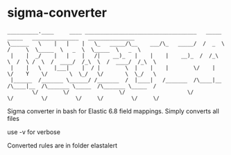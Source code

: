 # sigma-converter
```
__________.____     ____ ____________________________________   _____      _____   _______________   _______________   
\______   \    |   |    |   \_   _____/\__    ___/\_   _____/  /  _  \    /     \  \_____  \   _  \  \_____  \   _  \  
 |    |  _/    |   |    |   /|    __)_   |    |    |    __)_  /  /_\  \  /  \ /  \  /  ____/  /_\  \  /  ____/  /_\  \ 
 |    |   \    |___|    |  / |        \  |    |    |        \/    |    \/    Y    \/       \  \_/   \/       \  \_/   \
 |______  /_______ \______/ /_______  /  |____|   /_______  /\____|__  /\____|__  /\_______ \_____  /\_______ \_____  /
        \/        \/                \/                    \/         \/         \/         \/     \/         \/     \/ 
 ```

Sigma converter in bash for Elastic 6.8 field mappings. Simply converts all files

use -v for verbose

Converted rules are in folder elastalert
